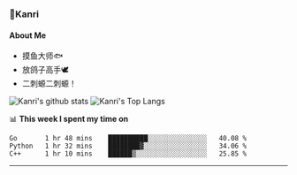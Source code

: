 ### 🌱Kanri
#### About Me
- 摸鱼大师🐟
- 放鸽子高手🕊
- 二刺螈二刺螈！

![Kanri's github stats](https://github-readme-stats.vercel.app/api?username=Yiwen-Chan&show_icons=true&theme=vue&line_height=20)
![Kanri's Top Langs](https://github-readme-stats.vercel.app/api/top-langs/?username=Yiwen-Chan&layout=compact&theme=vue&card_width=270)

📊 **This week I spent my time on**
<!--START_SECTION:waka-->
```text
Go       1 hr 48 mins    ██████████░░░░░░░░░░░░░░░   40.08 % 
Python   1 hr 32 mins    ████████▓░░░░░░░░░░░░░░░░   34.06 % 
C++      1 hr 10 mins    ██████▒░░░░░░░░░░░░░░░░░░   25.85 % 
```
<!--END_SECTION:waka-->

***

